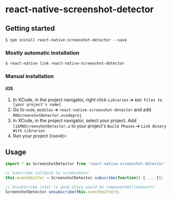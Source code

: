
# react-native-screenshot-detector

## Getting started

`$ npm install react-native-screenshot-detector --save`

### Mostly automatic installation

`$ react-native link react-native-screenshot-detector`

### Manual installation

#### iOS

1. In XCode, in the project navigator, right click `Libraries` ➜ `Add Files to [your project's name]`
2. Go to `node_modules` ➜ `react-native-screenshot-detector` and add `RNScreenshotDetector.xcodeproj`
3. In XCode, in the project navigator, select your project. Add `libRNScreenshotDetector.a` to your project's `Build Phases` ➜ `Link Binary With Libraries`
4. Run your project (`Cmd+R`)<

## Usage
```javascript
import * as ScreenshotDetector from 'react-native-screenshot-detector';

// Subscribe callback to screenshots:
this.eventEmitter = ScreenshotDetector.subscribe(function() { ... });

// Unsubscribe later (a good place would be componentWillUnmount)
ScreenshotDetector.unsubscribe(this.eventEmitter);
```
  